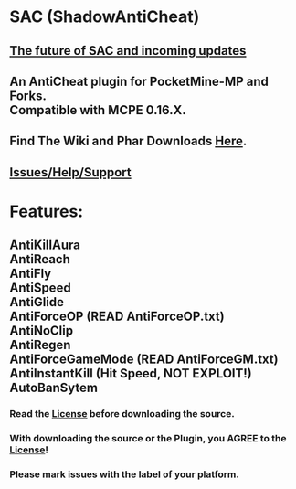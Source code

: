 # SAC (ShadowAntiCheat)

## [The future of SAC and incoming updates](https://github.com/DarkWav/ShadowAntiCheat/wiki/The-Future-of-SAC-and-3.1.0-Update!)

## An AntiCheat plugin for PocketMine-MP and Forks.<br>Compatible with MCPE 0.16.X.

## Find The Wiki and Phar Downloads [Here](https://github.com/DarkWav/ShadowAntiCheat/wiki).

## [Issues/Help/Support](https://github.com/DarkWav/ShadowAntiCheat/issues)

# Features:<br>
## AntiKillAura<br>AntiReach<br>AntiFly<br>AntiSpeed<br>AntiGlide<br>AntiForceOP (READ AntiForceOP.txt)<br>AntiNoClip<br>AntiRegen<br>AntiForceGameMode (READ AntiForceGM.txt)<br>AntiInstantKill (Hit Speed, NOT EXPLOIT!)<br>AutoBanSytem

### Read the [License](https://github.com/DarkWav/ShadowAntiCheat/blob/master/LICENSE.md) before downloading the source.
### With downloading the source or the Plugin, you AGREE to the [License](https://github.com/DarkWav/ShadowAntiCheat/blob/master/LICENSE.md)!
### Please mark issues with the label of your platform.
